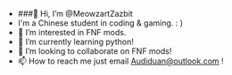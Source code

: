 - ###👋 Hi, I’m @MeowzartZazbit
- I'm a Chinese student in coding & gaming.   : )
- 👀 I’m interested in FNF mods.
- 🌱 I’m currently learning python!
- 💞️ I’m looking to collaborate on FNF mods!
- 📫 How to reach me   just email Audiduan@outlook.com !

<!---
MeowzartZazbit/MeowzartZazbit is a ✨ special ✨ repository because its `README.md` (this file) appears on your GitHub profile.
You can click the Preview link to take a look at your changes.
--->
